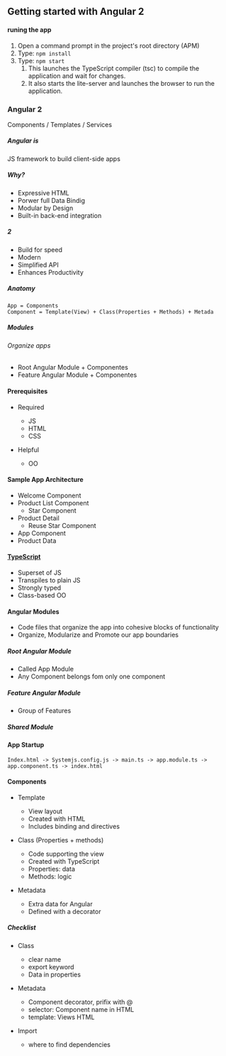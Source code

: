 ## Getting started with Angular 2

#### runing the app
1. Open a command prompt in the project's root directory (APM)
2. Type: ```npm install ```
3. Type: ```npm start ```
   1. This launches the TypeScript compiler (tsc) to compile the application and wait for changes.
   2. It also starts the lite-server and launches the browser to run the application.  

### Angular 2

  Components / Templates / Services

##### Angular is

  JS framework to build client-side apps

##### Why?

* Expressive HTML
* Porwer full Data Bindig
* Modular by Design
* Built-in back-end integration

##### 2

* Build for speed
* Modern
* Simplified API
* Enhances Productivity

##### Anatomy

    App = Components
    Component = Template(View) + Class(Properties + Methods) + Metada 

##### Modules

###### Organize apps

* Root Angular Module + Componentes
* Feature Angular Module + Componentes

#### Prerequisites

* Required
  * JS
  * HTML
  * CSS

* Helpful
  * OO

#### Sample App Architecture

* Welcome Component
* Product List Component
  * Star Component
* Product Detail
  * Reuse Star Component
* App Component
* Product Data     


#### [TypeScript](http://www.typescriptlang.org)

* Superset of JS
* Transpiles to plain JS
* Strongly typed
* Class-based OO

#### Angular Modules

* Code files that organize the app into cohesive blocks of functionality
* Organize, Modularize and Promote our app boundaries

##### Root Angular Module

* Called App Module
* Any Component belongs fom only one component

##### Feature Angular Module

* Group of Features

##### Shared Module

#### App Startup

    Index.html -> Systemjs.config.js -> main.ts -> app.module.ts -> app.component.ts -> index.html

#### Components

* Template 
  * View layout 
  * Created with HTML
  * Includes binding and directives

* Class (Properties + methods)
  * Code supporting the view
  * Created with TypeScript
  * Properties: data
  * Methods: logic

* Metadata
  * Extra data for Angular
  * Defined with a decorator


##### Checklist

* Class
  * clear name
  * export keyword
  * Data in properties

* Metadata
  * Component decorator, prifix with @
  * selector: Component name in HTML
  * template: Views HTML

* Import
  * where to find dependencies  
